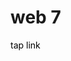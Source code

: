 <h1>web 7</h1>
<a href="https://raffneptune.github.io/project7/index.html" style="color: black; text-decoration: none;">tap link</a>
